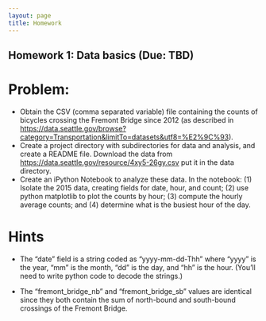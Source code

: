 ```yaml
---
layout: page
title: Homework
---
```


## Homework 1: Data basics (Due: TBD)

# Problem: 
- Obtain the CSV (comma separated variable) file containing the counts of bicycles crossing the Fremont Bridge since 2012 (as described in https://data.seattle.gov/browse?category=Transportation&limitTo=datasets&utf8=%E2%9C%93). 
- Create a project directory with subdirectories for data and analysis, and create a README file. Download the data from https://data.seattle.gov/resource/4xy5-26gy.csv put it in the data directory. 
- Create an iPython Notebook to analyze these data. In the notebook: (1) Isolate the 2015 data, creating fields for date, hour, and count; (2) use python matplotlib to plot the counts by hour;  (3) compute the hourly average counts; and (4) determine what is the busiest hour of the day.

# Hints 

- The “date” field is a string coded as “yyyy-mm-dd-Thh” where “yyyy” is the year, “mm” is the month, “dd” is the day, and “hh” is the hour. (You’ll need to write python code to decode the strings.)

- The “fremont_bridge_nb” and “fremont_bridge_sb” values are identical since they both contain the sum of north-bound and south-bound crossings of the Fremont Bridge.


